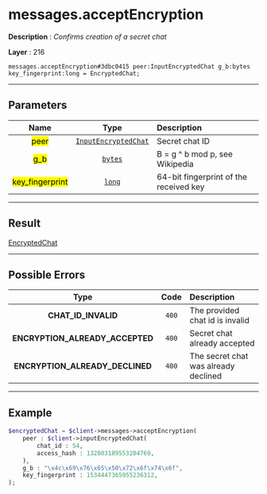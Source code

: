 # messages.acceptEncryption

**Description** : *Confirms creation of a secret chat*

**Layer** : 216

```tl
messages.acceptEncryption#3dbc0415 peer:InputEncryptedChat g_b:bytes key_fingerprint:long = EncryptedChat;
```

---

## Parameters

| Name | Type | Description |
| :---: | :---: | :--- |
| <mark>peer</mark> | [`InputEncryptedChat`](type/InputEncryptedChat) | Secret chat ID |
| <mark>g_b</mark> | [`bytes`](type/bytes) | B = g ^ b mod p, see Wikipedia |
| <mark>key_fingerprint</mark> | [`long`](type/long) | 64-bit fingerprint of the received key |

---

## Result

[EncryptedChat](type/EncryptedChat)

---

## Possible Errors

| Type | Code | Description |
| :---: | :---: | :--- |
| **CHAT_ID_INVALID** | `400` | The provided chat id is invalid |
| **ENCRYPTION_ALREADY_ACCEPTED** | `400` | Secret chat already accepted |
| **ENCRYPTION_ALREADY_DECLINED** | `400` | The secret chat was already declined |

---

## Example

```php
$encryptedChat = $client->messages->acceptEncryption(
	peer : $client->inputEncryptedChat(
		chat_id : 54,
		access_hash : 132803189553204769,
	),
	g_b : "\x4c\x69\x76\x65\x50\x72\x6f\x74\x6f",
	key_fingerprint : 1534447365955236312,
);
```